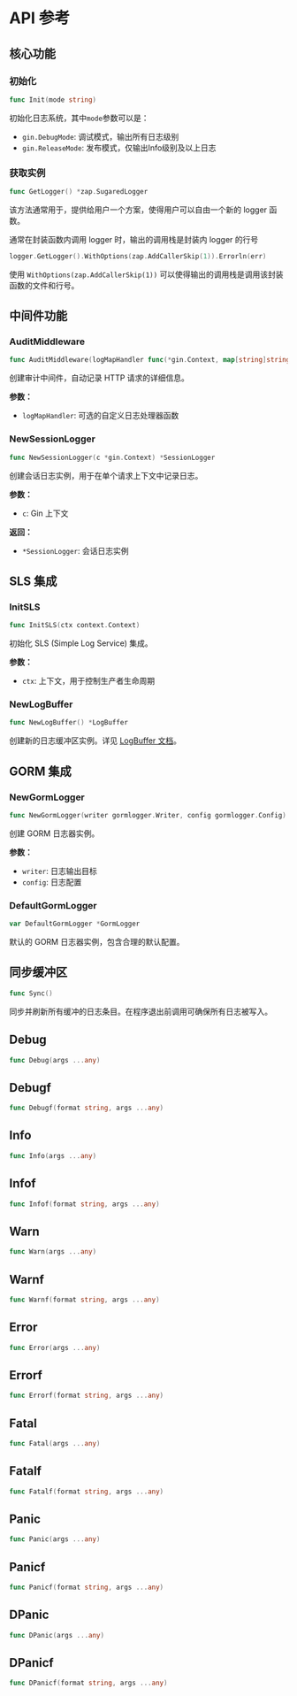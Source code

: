 # API 参考

## 核心功能

### 初始化
```go
func Init(mode string)
```

初始化日志系统，其中`mode`参数可以是：
- `gin.DebugMode`: 调试模式，输出所有日志级别
- `gin.ReleaseMode`: 发布模式，仅输出Info级别及以上日志

### 获取实例
```go
func GetLogger() *zap.SugaredLogger
```

该方法通常用于，提供给用户一个方案，使得用户可以自由一个新的 logger 函数。

通常在封装函数内调用 logger 时，输出的调用栈是封装内 logger 的行号

```go
logger.GetLogger().WithOptions(zap.AddCallerSkip(1)).Errorln(err)
```

使用 `WithOptions(zap.AddCallerSkip(1))` 可以使得输出的调用栈是调用该封装函数的文件和行号。

## 中间件功能

### AuditMiddleware
```go
func AuditMiddleware(logMapHandler func(*gin.Context, map[string]string)) gin.HandlerFunc
```

创建审计中间件，自动记录 HTTP 请求的详细信息。

**参数：**
- `logMapHandler`: 可选的自定义日志处理器函数

### NewSessionLogger
```go
func NewSessionLogger(c *gin.Context) *SessionLogger
```

创建会话日志实例，用于在单个请求上下文中记录日志。

**参数：**
- `c`: Gin 上下文

**返回：**
- `*SessionLogger`: 会话日志实例

## SLS 集成

### InitSLS
```go
func InitSLS(ctx context.Context)
```

初始化 SLS (Simple Log Service) 集成。

**参数：**
- `ctx`: 上下文，用于控制生产者生命周期

### NewLogBuffer
```go
func NewLogBuffer() *LogBuffer
```

创建新的日志缓冲区实例。详见 [LogBuffer 文档](./log-buffer.md)。

## GORM 集成

### NewGormLogger
```go
func NewGormLogger(writer gormlogger.Writer, config gormlogger.Config) *GormLogger
```

创建 GORM 日志器实例。

**参数：**
- `writer`: 日志输出目标
- `config`: 日志配置

### DefaultGormLogger
```go
var DefaultGormLogger *GormLogger
```

默认的 GORM 日志器实例，包含合理的默认配置。

## 同步缓冲区
```go
func Sync()
```

同步并刷新所有缓冲的日志条目。在程序退出前调用可确保所有日志被写入。

## Debug
```go
func Debug(args ...any)
```

## Debugf
```go
func Debugf(format string, args ...any)
```

## Info
```go
func Info(args ...any)
```

## Infof
```go
func Infof(format string, args ...any)
```

## Warn
```go
func Warn(args ...any)
```

## Warnf
```go
func Warnf(format string, args ...any)
```

## Error
```go
func Error(args ...any)
```

## Errorf
```go
func Errorf(format string, args ...any)
```

## Fatal
```go
func Fatal(args ...any)
```

## Fatalf
```go
func Fatalf(format string, args ...any)
```

## Panic
```go
func Panic(args ...any)
```

## Panicf
```go
func Panicf(format string, args ...any)
```

## DPanic
```go
func DPanic(args ...any)
```

## DPanicf
```go
func DPanicf(format string, args ...any)
```
